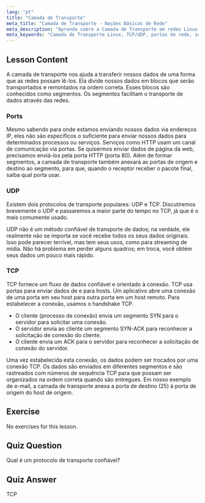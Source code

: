 ```yaml
---
lang: "pt"
title: "Camada de Transporte"
meta_title: "Camada de Transporte - Noções Básicas de Rede"
meta_description: "Aprenda sobre a Camada de Transporte em redes Linux, incluindo protocolos TCP/UDP, portas e segmentação de dados. Entenda como os dados são transferidos de forma confiável."
meta_keywords: "Camada de Transporte Linux, TCP/UDP, portas de rede, segmentação de dados, redes Linux, tutorial para iniciantes, protocolos de rede"
---
```


## Lesson Content

A camada de transporte nos ajuda a transferir nossos dados de uma forma que as redes possam lê-los. Ela divide nossos dados em blocos que serão transportados e remontados na ordem correta. Esses blocos são conhecidos como segmentos. Os segmentos facilitam o transporte de dados através das redes.

### Ports

Mesmo sabendo para onde estamos enviando nossos dados via endereços IP, eles não são específicos o suficiente para enviar nossos dados para determinados processos ou serviços. Serviços como HTTP usam um canal de comunicação via portas. Se quisermos enviar dados de página da web, precisamos enviá-los pela porta HTTP (porta 80). Além de formar segmentos, a camada de transporte também anexará as portas de origem e destino ao segmento, para que, quando o receptor receber o pacote final, saiba qual porta usar.

### UDP

Existem dois protocolos de transporte populares: UDP e TCP. Discutiremos brevemente o UDP e passaremos a maior parte do tempo no TCP, já que é o mais comumente usado.

UDP não é um método confiável de transporte de dados; na verdade, ele realmente não se importa se você recebe todos os seus dados originais. Isso pode parecer terrível, mas tem seus usos, como para streaming de mídia. Não há problema em perder alguns quadros; em troca, você obtém seus dados um pouco mais rápido.

### TCP

TCP fornece um fluxo de dados confiável e orientado à conexão. TCP usa portas para enviar dados de e para hosts. Um aplicativo abre uma conexão de uma porta em seu host para outra porta em um host remoto. Para estabelecer a conexão, usamos o handshake TCP.

- O cliente (processo de conexão) envia um segmento SYN para o servidor para solicitar uma conexão.
- O servidor envia ao cliente um segmento SYN-ACK para reconhecer a solicitação de conexão do cliente.
- O cliente envia um ACK para o servidor para reconhecer a solicitação de conexão do servidor.

Uma vez estabelecida esta conexão, os dados podem ser trocados por uma conexão TCP. Os dados são enviados em diferentes segmentos e são rastreados com números de sequência TCP para que possam ser organizados na ordem correta quando são entregues. Em nosso exemplo de e-mail, a camada de transporte anexa a porta de destino (25) à porta de origem do host de origem.

## Exercise

No exercises for this lesson.

## Quiz Question

Qual é um protocolo de transporte confiável?

## Quiz Answer

TCP
